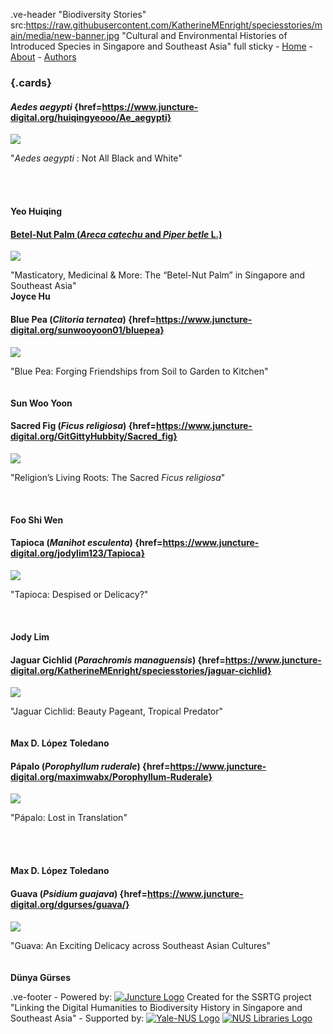 .ve-header "Biodiversity Stories" src:https://raw.githubusercontent.com/KatherineMEnright/speciesstories/main/media/new-banner.jpg "Cultural and Environmental Histories of Introduced Species in Singapore and Southeast Asia" full sticky
    - [Home](/)
    - [About](/about)
    - [Authors](/authors) 
   
### {.cards}


#### *Aedes aegypti* {href=https://www.juncture-digital.org/huiqingyeooo/Ae_aegypti}

![](https://blog.biodiversitylibrary.org/wp-content/uploads/sites/4/2021/06/Campbell_4-768x679.jpg)

"*Aedes aegypti* : Not All Black and White"
<br><br><br><br><br> **Yeo Huiqing**

####
<p class="card-title">
    <h4>
    <a href="https://www.juncture-digital.org/joycewho1/betelnutessay">
        <b> Betel-Nut Palm (<em>Areca catechu </em> and <em> Piper betle </em> L.) </b>
    </a>
    </h4>
</p>

![](https://d3d00swyhr67nd.cloudfront.net/w1200h1200/collection/LSW/RBGM/LSW_RBGM_MN_CD6_583-001.jpg)

"Masticatory, Medicinal & More: The “Betel-Nut Palm” in Singapore and Southeast Asia" 
<br>**Joyce Hu**

#### Blue Pea (*Clitoria ternatea*) {href=https://www.juncture-digital.org/sunwooyoon01/bluepea}

![](https://upload.wikimedia.org/wikipedia/commons/thumb/6/60/Flower-clitoria-ternatea.png/816px-Flower-clitoria-ternatea.png?20120525102736)

"Blue Pea: Forging Friendships from Soil to Garden to Kitchen"
<br><br><br> **Sun Woo Yoon**
#### Sacred Fig (_Ficus religiosa_) {href=https://www.juncture-digital.org/GitGittyHubbity/Sacred_fig}

![](https://upload.wikimedia.org/wikipedia/commons/thumb/1/15/MET_DP159094.jpg/1504px-MET_DP159094.jpg?20170324205903)

"Religion’s Living Roots: The Sacred _Ficus religiosa_" 
<br><br><br><br>**Foo Shi Wen**

#### Tapioca (*Manihot esculenta*) {href=https://www.juncture-digital.org/jodylim123/Tapioca}

![](https://www.roots.gov.sg/CollectionImages/1080187.jpg)

"Tapioca: Despised or Delicacy?"
<br><br><br><br> **Jody Lim**

#### Jaguar Cichlid (*Parachromis managuensis*) {href=https://www.juncture-digital.org/KatherineMEnright/speciesstories/jaguar-cichlid}

![](https://upload.wikimedia.org/wikipedia/commons/thumb/c/c4/Parachromis_managuensis_2012_G1.jpg/1600px-Parachromis_managuensis_2012_G1.jpg?20120311175105)

"Jaguar Cichlid: Beauty Pageant, Tropical Predator" 
<br><br><br>**Max D. López Toledano**

#### Pápalo (_Porophyllum ruderale_) {href=https://www.juncture-digital.org/maximwabx/Porophyllum-Ruderale}

![](https://mediateca.inah.gob.mx/adore-djatoka//resolver?rft_id=https%3A%2F%2Fmediateca.inah.gob.mx%2Frepositorio%2Fislandora%2Fobject%2Fcodice%253A897%2Fdatastream%2FJP2%2Fview%3Ftoken%3D71fa3c5704caeb703cb4a83afbeb285a2537cf9bf069e25506ec30ab61dc0769&url_ver=Z39.88-2004&svc_id=info%3Alanl-repo%2Fsvc%2FgetRegion&svc_val_fmt=info%3Aofi%2Ffmt%3Akev%3Amtx%3Ajpeg2000&svc.format=image%2Fjpeg&svc.level=8&svc.rotate=0)

"Pápalo: Lost in Translation" 
<br><br><br><br><br>**Max D. López Toledano**


#### Guava (*Psidium guajava*) {href=https://www.juncture-digital.org/dgurses/guava/}

![](https://www.roots.gov.sg/CollectionImages/1083699.jpg)

"Guava: An Exciting Delicacy across Southeast Asian Cultures"
<br><br><br>**Dünya Gürses**


.ve-footer
    - Powered by: [![Juncture Logo](https://juncture-digital.github.io/juncture/static/images/juncture-logo.png)](https://juncture-digital.org) Created for the SSRTG project "Linking the Digital Humanities to Biodiversity History in Singapore and Southeast Asia"
    - Supported by: [![Yale-NUS Logo](https://upload.wikimedia.org/wikipedia/commons/thumb/1/17/Yale-NUS_College_logo.svg/800px-Yale-NUS_College_logo.svg.png)](https://www.yale-nus.edu.sg/)
    [![NUS Libraries Logo](https://sbdb.nus.edu.sg/images/NUSCL.png)](https://blog.nus.edu.sg/linus/about-nus-libraries/)
   

